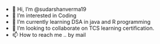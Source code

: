 - 👋 Hi, I’m @sudarshanverma19
- 👀 I’m interested in Coding
- 🌱 I’m currently learning DSA in java and R programming
- 💞️ I’m looking to collaborate on TCS learning certification. 
- 📫 How to reach me .. by mail

<!---
sudarshanverma19/sudarshanverma19 is a ✨ special ✨ repository because its `README.md` (this file) appears on your GitHub profile.
You can click the Preview link to take a look at your changes.
--->
